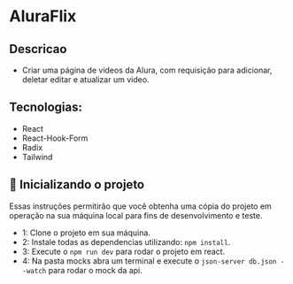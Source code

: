 # AluraFlix

## Descricao
- Criar uma página de videos da Alura, com requisição para adicionar, deletar editar e atualizar um video.

## Tecnologias:
- React
- React-Hook-Form
- Radix
- Tailwind

## 🚀 Inicializando o projeto

Essas instruções permitirão que você obtenha uma cópia do projeto em operação na sua máquina local para fins de desenvolvimento e teste.

- 1: Clone o projeto em sua máquina.
- 2: Instale todas as dependencias utilizando: ``` npm install ```.
- 3: Execute o ``` npm run dev ``` para rodar o projeto em react.
- 4: Na pasta mocks abra um terminal e execute o ``` json-server db.json --watch ``` para rodar o mock da api.
